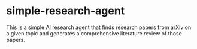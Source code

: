 # simple-research-agent
This is a simple AI research agent that finds research papers from arXiv on a given topic and generates a comprehensive literature review of those papers.
